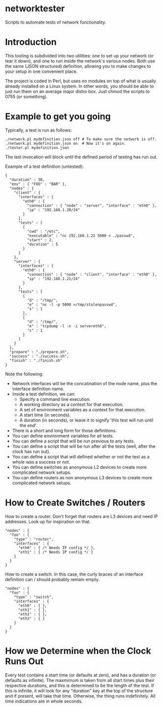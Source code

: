 # networktester
Scripts to automate tests of network functionality.

# Introduction

This tooling is subdivided into two utilities: one to set up your
network (or tear it down), and one to run inside the network's various
nodes. Both use the same (JSON structured) definition, allowing you
to make changes to your setup in one convenient place.

The project is coded in Perl, but uses no modules on top of what is
usually already installed on a Linux system. In other words, you
should be able to just run them on an average major distro box.
Just chmod the scripts to 0755 (or something).

# Example to get you going

Typically, a test is run as follows:

    ./network.pl mydefinition.json off # To make sure the network is off.
    ./network.pl mydefinition.json on  # Now it's on again.
    ./tester.pl mydefinition.json

The last invocation will block until the defined period of testing
has run out.

Example of a test definition (untested):

    {
      "duration" : 30,
      "env" : { "FOO" : "BAR" },
      "nodes" : {
        "client" : {
          "interfaces" : {
            "eth0" : {
              "connection" : { "node" : "server", "interface" : "eth0" },
              "ip" : "192.168.1.20/24"
            }
          },
          "tests" : [
            {
              "cwd" : "/etc",
              "executable" : "nc 192.168.1.21 5000 < ./passwd",
              "start" : 2,
              "duration" : 5
            }
          ]
        },
        "server" : {
          "interfaces" : {
            "eth0" : {
              "connection" : { "node" : "client", "interface" : "eth0" },
              "ip" : "192.168.1.21/24"
            }
          },
          "tests" : [
            {
              "d" : "/tmp/",
              "e" : "nc -l -p 5000 >/tmp/stolenpasswd",
              "s" : 1
            },
            {
              "d" : "/tmp/",
              "e" : "tcpdump -l -n -i servereth0",
              "s" : 1
            }
          ]
        }
      },
      "prepare" : "./prepare.sh",
      "success" : "./success.sh",
      "finish" : "./finish.sh"
    }

Note the following:

- Network interfaces will be the concatination of the
  node name, plus the interface definition name.
- Inside a test definition, we can:
  - Specify a command line execution.
  - A working directory as a context for that execution.
  - A set of environment variables as a context for that execution.
  - A start time (in seconds).
  - A duration (in seconds), or leave it to signify 'this test will run
    until the end'.
- There is a short and long form for those definitions.
- You can define environment variables for all tests.
- You can define a script that will be run previous to any tests.
- You can define a script that will be run after all the tests
  (well, after the clock has run out).
- You can define a script that will defined whether or not the
  test as a whole was a success or not.
- You can define switches as anonymous L2 devices to create more
  complicated network setups.
- You can define routers as non anonymous L3 devices to create more
  complicated network setups.

# How to Create Switches / Routers

How to create a router. Don't forget that routers are L3 devices
and need IP addresses. Look up for inspiration on that.

    "nodes" : {
      "foo" : {
        "type" : "router",
        "interfaces" : {
          "eth0" : { /* Needs IP config */ },
          "eth1" : { /* Needs IP config */ }
        }
      }
    }

How to create a switch. In this case, the curly braces of an
interface definition can / should probably remain empty.

    "nodes" : {
      "foo" : {
        "type" : "switch",
        "interfaces" : {
          "eth0" : { },
          "eth1" : { },
          "eth2" : { },
          "eth3" : { }
        }
      }
    }

# How we Determine when the Clock Runs Out

Every test contains a start time (or defaults at zero), and has a
duration (or defaults as infinite). The maxmimum is taken from all 
start times plus their respective durations, and this is determined
to be the length of the test. If this is infinite, it will look for
any "duration" key at the top of the structure and if present, will
take that time. Otherwise, the thing runs indefinitely. All time
indications are in whole seconds.


